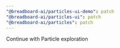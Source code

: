 ```yaml
---
"@breadboard-ai/particles-ui-demo": patch
"@breadboard-ai/particles-ui": patch
"@breadboard-ai/particles": patch
---
```


Continue with Particle exploration
